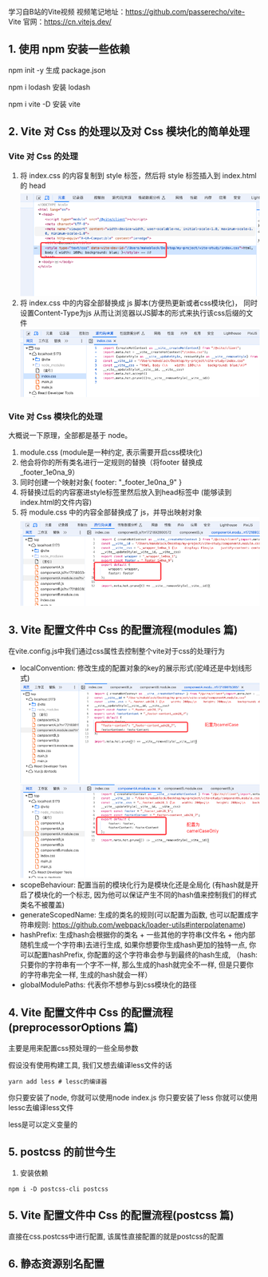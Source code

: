 学习自B站的Vite视频
视频笔记地址：https://github.com/passerecho/vite-
Vite 官网：https://cn.vitejs.dev/


## 1. 使用 npm 安装一些依赖
npm init -y 生成 package.json

npm i lodash 安装 lodash

npm i vite -D 安装 vite

## 2. Vite 对 Css 的处理以及对 Css 模块化的简单处理

### Vite 对 Css 的处理
1. 将 index.css 的内容复制到 style 标签，然后将 style 标签插入到 index.html 的 head
![](./imgs/2-2.png)
2. 将 index.css 中的内容全部替换成 js 脚本(方便热更新或者css模块化)， 同时设置Content-Type为js 从而让浏览器以JS脚本的形式来执行该css后缀的文件
   ![](./imgs/2-1.png)

### Vite 对 Css 模块化的处理
大概说一下原理，全部都是基于 node。
1. module.css (module是一种约定, 表示需要开启css模块化)
2. 他会将你的所有类名进行一定规则的替换（将footer 替换成 _footer_1e0na_9） 
3. 同时创建一个映射对象{ footer: "_footer_1e0na_9" } 
4. 将替换过后的内容塞进style标签里然后放入到head标签中 (能够读到index.html的文件内容)
5. 将 module.css 中的内容全部替换成了 js，并导出映射对象
   ![](./imgs/2-3.png)

## 3. Vite 配置文件中 Css 的配置流程(modules 篇)
在vite.config.js中我们通过css属性去控制整个vite对于css的处理行为

- localConvention: 修改生成的配置对象的key的展示形式(驼峰还是中划线形式)
  ![](./imgs/3-1.png)
  ![](./imgs/3-2.png)
- scopeBehaviour: 配置当前的模块化行为是模块化还是全局化 (有hash就是开启了模块化的一个标志, 因为他可以保证产生不同的hash值来控制我们的样式类名不被覆盖)
- generateScopedName: 生成的类名的规则(可以配置为函数, 也可以配置成字符串规则: https://github.com/webpack/loader-utils#interpolatename)
- hashPrefix: 生成hash会根据你的类名 + 一些其他的字符串(文件名 + 他内部随机生成一个字符串)去进行生成, 如果你想要你生成hash更加的独特一点, 你可以配置hashPrefix, 你配置的这个字符串会参与到最终的hash生成, （hash: 只要你的字符串有一个字不一样, 那么生成的hash就完全不一样, 但是只要你的字符串完全一样, 生成的hash就会一样）
- globalModulePaths: 代表你不想参与到css模块化的路径

## 4. Vite 配置文件中 Css 的配置流程(preprocessorOptions 篇)
主要是用来配置css预处理的一些全局参数

假设没有使用构建工具, 我们又想去编译less文件的话

```
yarn add less # lessc的编译器
```
你只要安装了node, 你就可以使用node index.js 你只要安装了less 你就可以使用lessc去编译less文件

less是可以定义变量的

## 5. postcss 的前世今生
1. 安装依赖
```
npm i -D postcss-cli postcss
```

## 5. Vite 配置文件中 Css 的配置流程(postcss 篇)
直接在css.postcss中进行配置, 该属性直接配置的就是postcss的配置

## 6. 静态资源别名配置
